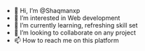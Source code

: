 - 👋 Hi, I’m @Shaqmanxp
- 👀 I’m interested in Web development 
- 🌱 I’m currently learning, refreshing skill set
- 💞️ I’m looking to collaborate on any project 
- 📫 How to reach me on this platform 

<!---
Shaqmanxp/Shaqmanxp is a ✨ special ✨ repository because its `README.md` (this file) appears on your GitHub profile.
You can click the Preview link to take a look at your changes.
--->
